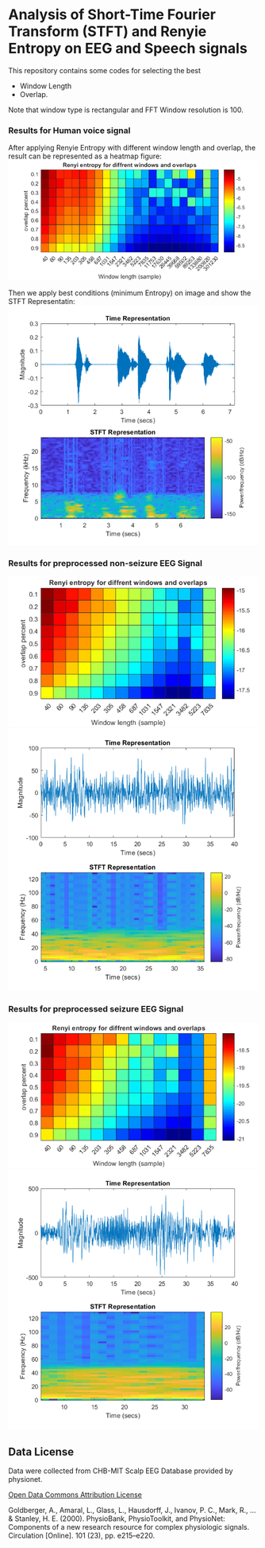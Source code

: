 # Analysis of Short-Time Fourier Transform (STFT) and Renyie Entropy on EEG and Speech signals
This repository contains some codes for selecting the best
- Window Length 
- Overlap.

Note that window type is rectangular and FFT Window resolution is 100.

### Results for Human voice signal

After applying Renyie Entropy with different window length and overlap, the result can be represented as a heatmap figure:
![Audio Renyie](./pictures/audio-1.png)

Then we apply best conditions (minimum Entropy) on image and show the STFT Representatin:
![Audio STFT](./pictures/audio-2.png)

### Results for preprocessed non-seizure EEG Signal 

![NS Renyie](./pictures/ns1.png)
![NS STFT](./pictures/ns2.png)

### Results for preprocessed seizure EEG Signal

![NS Renyie](./pictures/s1.png)
![NS STFT](./pictures/s2.png)




## Data License
Data were collected from CHB-MIT Scalp EEG Database provided by physionet.

[Open Data Commons Attribution License](https://physionet.org/content/chbmit/view-license/1.0.0/)

Goldberger, A., Amaral, L., Glass, L., Hausdorff, J., Ivanov, P. C., Mark, R., ... & Stanley, H. E. (2000). PhysioBank, PhysioToolkit, and PhysioNet: Components of a new research resource for complex physiologic signals. Circulation \[Online]. 101 (23), pp. e215–e220.